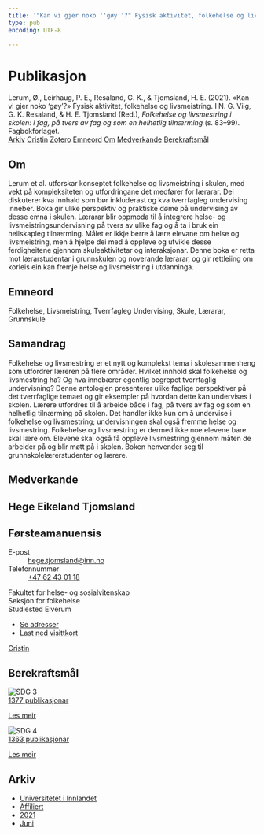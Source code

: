 ```yaml
---
title: '"Kan vi gjer noko ''gøy''?" Fysisk aktivitet, folkehelse og livsmeistring'
type: pub
encoding: UTF-8

---
```

<h1>Publikasjon</h1>
<article id="csl-bib-container-GR7BZJQ6" class="csl-bib-container">
  <div class="csl-bib-body"> <div class="csl-entry">Lerum, Ø., Leirhaug, P. E., Resaland, G. K., &#38; Tjomsland, H. E. (2021). «Kan vi gjer noko ‘gøy’?» Fysisk aktivitet, folkehelse og livsmeistring. I N. G. Viig, G. K. Resaland, &#38; H. E. Tjomsland (Red.), <i>Folkehelse og livsmestring i skolen: i fag, på tvers av fag og som en helhetlig tilnærming</i> (s. 83–99). Fagbokforlaget.</div> </div>
  <div class="csl-bib-buttons">
    <a href="#taxonomy-article-GR7BZJQ6" alt="archive" class="csl-bib-button">Arkiv</a>
    <a href="https://app.cristin.no/results/show.jsf?id=1916617" alt="Cristin" class="csl-bib-button">Cristin</a>
    <a href="http://zotero.org/groups/5881554/items/GR7BZJQ6" alt="Zotero" class="csl-bib-button">Zotero</a>
    <a href="#keywords-article-GR7BZJQ6" alt="keywords" class="csl-bib-button">Emneord</a>
    <a href="#about-article-GR7BZJQ6" alt="about_pub" class="csl-bib-button">Om</a>
    <a href="#contributors-article-GR7BZJQ6" alt="contributors" class="csl-bib-button">Medverkande</a>
    <a href="#sdg-article-GR7BZJQ6" alt="sdg" class="csl-bib-button">Berekraftsmål</a>
  </div>
  <div id="csl-bib-meta-container-GR7BZJQ6"></div>
</article>
<div id="csl-bib-meta-GR7BZJQ6" class="csl-bib-meta">
  <article id="about-article-GR7BZJQ6" class="about_pub-article">
    <h1>Om</h1>
    Lerum et al. utforskar konseptet folkehelse og livsmeistring i skulen, med vekt på kompleksiteten og utfordringane det medfører for lærarar. Dei diskuterer kva innhald som bør inkluderast og kva tverrfagleg undervising inneber. Boka gir ulike perspektiv og praktiske døme på undervising av desse emna i skulen. Lærarar blir oppmoda til å integrere helse- og livsmeistringsundervisning på tvers av ulike fag og å ta i bruk ein heilskapleg tilnærming. Målet er ikkje berre å lære elevane om helse og livsmeistring, men å hjelpe dei med å oppleve og utvikle desse ferdigheitene gjennom skuleaktivitetar og interaksjonar. Denne boka er retta mot lærarstudentar i grunnskulen og noverande lærarar, og gir rettleiing om korleis ein kan fremje helse og livsmeistring i utdanninga.
  </article>
  <article id="keywords-article-GR7BZJQ6" class="keywords-article">
    <h1>Emneord</h1>
    Folkehelse, Livsmeistring, Tverrfagleg Undervising, Skule, Lærarar, Grunnskule
  </article>
  <article id="abstract-article-GR7BZJQ6" class="abstract-article">
    <h1>Samandrag</h1>
    Folkehelse og livsmestring er et nytt og komplekst tema i skolesammenheng som utfordrer læreren på flere områder. Hvilket innhold skal folkehelse og livsmestring ha? Og hva innebærer egentlig begrepet tverrfaglig undervisning? Denne antologien presenterer ulike faglige perspektiver på det tverrfaglige temaet og gir eksempler på hvordan dette kan undervises i skolen. Lærere utfordres til å arbeide både i fag, på tvers av fag og som en helhetlig tilnærming på skolen. Det handler ikke kun om å undervise i folkehelse og livsmestring; undervisningen skal også fremme helse og livsmestring. Folkehelse og livsmestring er dermed ikke noe elevene bare skal lære om. Elevene skal også få oppleve livsmestring gjennom måten de arbeider på og blir møtt på i skolen. Boken henvender seg til grunnskolelærerstudenter og lærere.
  </article>
  <article id="contributors-article-GR7BZJQ6" class="contributors-article">
    <h1>Medverkande</h1>
    <div class="personas"> <div class="vrtx-hinn-person-card"> <div class="photo"> <i class="lar la-user-circle missing-person"></i> </div> <div class="info"> <hgroup><h1>Hege Eikeland Tjomsland</h1> <h2>Førsteamanuensis</h2> </hgroup><dl> <dt>E-post</dt> <dd> <a href="mailto:hege.tjomsland@inn.no">hege.tjomsland@inn.no</a> </dd> <dt>Telefonnummer</dt> <dd><a href="tel:+4762430118"> +47 62 43 01 18 </a></dd> </dl> <p> Fakultet for helse- og sosialvitenskap<br> Seksjon for folkehelse<br> Studiested Elverum </p> <ul class="vrtx-hinn-links"> <li><a href="https://www.inn.no/finn-en-ansatt/hege-tjomsland.html#vrtx-hinn-addresses">Se adresser</a></li> <li><a href="https://www.inn.no/finn-en-ansatt/hege-tjomsland.html?vrtx=vcf">Last ned visittkort</a></li> </ul> </div> </div> <a href="https://app.cristin.no/persons/show.jsf?id=47214" alt="Cristin URL" class="personas-cristin">Cristin</a> </div>
  </article>
  <article id="sdg-article-GR7BZJQ6" class="sdg-article">
    <h1>Berekraftsmål</h1>
    <div class="sdg-container"><div id="sdg3" class="sdg">
        <img src="{{< params subfolder >}}images/sdg/sdg03_nn.png" class="image" alt="SDG 3">
        <div class="sdg-overlay">
          <a href="{{< params subfolder >}}nn/archive/?sdg=3#archive" class="sdg-publication-count"><span>1377</span> publikasjonar</a>
          <p><a href="https://fn.no/om-fn/fns-baerekraftsmaal/god-helse-og-livskvalitet?lang=nno-NO" class="sdg-read-more">Les meir</a></p>
        </div>
      </div> <div id="sdg4" class="sdg">
        <img src="{{< params subfolder >}}images/sdg/sdg04_nn.png" class="image" alt="SDG 4">
        <div class="sdg-overlay">
          <a href="{{< params subfolder >}}nn/archive/?sdg=4#archive" class="sdg-publication-count"><span>1363</span> publikasjonar</a>
          <p><a href="https://fn.no/om-fn/fns-baerekraftsmaal/god-utdanning?lang=nno-NO" class="sdg-read-more">Les meir</a></p>
        </div>
      </div></div>
  </article>
  <article id="taxonomy-article-GR7BZJQ6" class="taxonomy-article">
    <h1>Arkiv</h1>
    <ul>
      <li><a href="{{< params subfolder >}}nn/archive/?key=3DCRN523">Universitetet i Innlandet</a></li>
      <li><a href="{{< params subfolder >}}nn/archive/?key=II9RDAME">Affiliert</a></li>
      <li><a href="{{< params subfolder >}}nn/archive/?key=6WHQNJWM">2021</a></li>
      <li><a href="{{< params subfolder >}}nn/archive/?key=I69UWQMD">Juni</a></li>
    </ul>
  </article>
</div>
